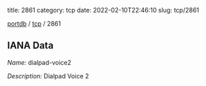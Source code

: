 title: 2861
category: tcp
date: 2022-02-10T22:46:10
slug: tcp/2861

[portdb](/) / [tcp](/category/tcp.html) / 2861


## IANA Data

_Name:_ dialpad-voice2

_Description:_ Dialpad Voice 2

